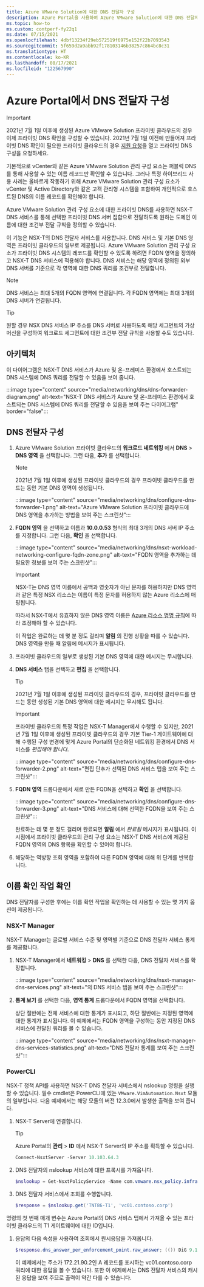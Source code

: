 ```yaml
---
title: Azure VMware Solution에 대한 DNS 전달자 구성
description: Azure Portal을 사용하여 Azure VMware Solution에 대한 DNS 전달자를 구성하는 방법을 알아봅니다.
ms.topic: how-to
ms.custom: contperf-fy22q1
ms.date: 07/15/2021
ms.openlocfilehash: 4dbf13234f29eb572519f6975e152f22b7093543
ms.sourcegitcommit: 5f659d2a9abb92f178103146b38257c864bc8c31
ms.translationtype: HT
ms.contentlocale: ko-KR
ms.lasthandoff: 08/17/2021
ms.locfileid: "122567990"
---
```

# <a name="configure-a-dns-forwarder-in-the-azure-portal"></a>Azure Portal에서 DNS 전달자 구성

>[!IMPORTANT]
>2021년 7월 1일 이후에 생성된 Azure VMware Solution 프라이빗 클라우드의 경우 이제 프라이빗 DNS 확인을 구성할 수 있습니다. 2021년 7월 1일 이전에 만들어져 프라이빗 DNS 확인이 필요한 프라이빗 클라우드의 경우 [지원 요청](https://rc.portal.azure.com/#create/Microsoft.Support)을 열고 프라이빗 DNS 구성을 요청하세요. 

기본적으로 vCenter와 같은 Azure VMware Solution 관리 구성 요소는 퍼블릭 DNS를 통해 사용할 수 있는 이름 레코드만 확인할 수 있습니다. 그러나 특정 하이브리드 사용 사례는 올바르게 작동하기 위해 Azure VMware Solution 관리 구성 요소가 vCenter 및 Active Directory와 같은 고객 관리형 시스템을 포함하여 개인적으로 호스트된 DNS의 이름 레코드를 확인해야 합니다.

Azure VMware Solution 관리 구성 요소에 대한 프라이빗 DNS를 사용하면 NSX-T DNS 서비스를 통해 선택한 프라이빗 DNS 서버 집합으로 전달하도록 원하는 도메인 이름에 대한 조건부 전달 규칙을 정의할 수 있습니다. 

이 기능은 NSX-T의 DNS 전달자 서비스를 사용합니다. DNS 서비스 및 기본 DNS 영역은 프라이빗 클라우드의 일부로 제공됩니다. Azure VMware Solution 관리 구성 요소가 프라이빗 DNS 시스템의 레코드를 확인할 수 있도록 하려면 FQDN 영역을 정의하고 NSX-T DNS 서비스에 적용해야 합니다. DNS 서비스는 해당 영역에 정의된 외부 DNS 서버를 기준으로 각 영역에 대한 DNS 쿼리를 조건부로 전달합니다.

>[!NOTE]
>DNS 서비스는 최대 5개의 FQDN 영역에 연결됩니다. 각 FQDN 영역에는 최대 3개의 DNS 서버가 연결됩니다.

>[!TIP]
>원할 경우 NSX DNS 서비스 IP 주소를 DNS 서버로 사용하도록 해당 세그먼트의 가상 머신을 구성하여 워크로드 세그먼트에 대한 조건부 전달 규칙을 사용할 수도 있습니다.


## <a name="architecture"></a>아키텍처

이 다이어그램은 NSX-T DNS 서비스가 Azure 및 온-프레미스 환경에서 호스트되는 DNS 시스템에 DNS 쿼리를 전달할 수 있음을 보여 줍니다.

:::image type="content" source="media/networking/dns/dns-forwarder-diagram.png" alt-text="NSX-T DNS 서비스가 Azure 및 온-프레미스 환경에서 호스트되는 DNS 시스템에 DNS 쿼리를 전달할 수 있음을 보여 주는 다이어그램" border="false":::


## <a name="configure-dns-forwarder"></a>DNS 전달자 구성

1. Azure VMware Solution 프라이빗 클라우드의 **워크로드 네트워킹** 에서 **DNS** > **DNS 영역** 을 선택합니다. 그런 다음, **추가** 를 선택합니다.

   >[!NOTE]
   >2021년 7월 1일 이후에 생성된 프라이빗 클라우드의 경우 프라이빗 클라우드를 만드는 동안 기본 DNS 영역이 생성됩니다.

   :::image type="content" source="media/networking/dns/configure-dns-forwarder-1.png" alt-text="Azure VMware Solution 프라이빗 클라우드에 DNS 영역을 추가하는 방법을 보여 주는 스크린샷":::

1. **FQDN 영역** 을 선택하고 이름과 **10.0.0.53** 형식의 최대 3개의 DNS 서버 IP 주소를 지정합니다. 그런 다음, **확인** 을 선택합니다.

   :::image type="content" source="media/networking/dns/nsxt-workload-networking-configure-fqdn-zone.png" alt-text="FQDN 영역을 추가하는 데 필요한 정보를 보여 주는 스크린샷":::

   >[!IMPORTANT]
   >NSX-T는 DNS 영역 이름에서 공백과 영숫자가 아닌 문자를 허용하지만 DNS 영역과 같은 특정 NSX 리소스는 이름이 특정 문자를 허용하지 않는 Azure 리소스에 매핑됩니다. 
   >
   >따라서 NSX-T에서 유효하지 않은 DNS 영역 이름은 [Azure 리소스 명명 규칙](../azure-resource-manager/management/resource-name-rules.md#microsoftresources)에 따라 조정해야 할 수 있습니다.

      이 작업은 완료하는 데 몇 분 정도 걸리며 **알림** 의 진행 상황을 따를 수 있습니다. DNS 영역을 만들 때 알림에 메시지가 표시됩니다.

1. 프라이빗 클라우드의 일부로 생성된 기본 DNS 영역에 대한 메시지는 무시합니다.

1. **DNS 서비스** 탭을 선택하고 **편집** 을 선택합니다.

   >[!TIP]
   >2021년 7월 1일 이후에 생성된 프라이빗 클라우드의 경우, 프라이빗 클라우드를 만드는 동안 생성된 기본 DNS 영역에 대한 메시지는 무시해도 됩니다.


   >[!IMPORTANT]
   >프라이빗 클라우드의 특정 작업은 NSX-T Manager에서 수행할 수 있지만, 2021년 7월 1일 이후에 생성된 프라이빗 클라우드의 경우 기본 Tier-1 게이트웨이에 대해 수행된 구성 변경에 맞게 Azure Portal의 단순화된 네트워킹 환경에서 DNS 서비스를 _편집해야 합니다_.  

   :::image type="content" source="media/networking/dns/configure-dns-forwarder-2.png" alt-text="편집 단추가 선택된 DNS 서비스 탭을 보여 주는 스크린샷":::   

1. **FQDN 영역** 드롭다운에서 새로 만든 FQDN을 선택하고 **확인** 을 선택합니다.

   :::image type="content" source="media/networking/dns/configure-dns-forwarder-3.png" alt-text="DNS 서비스에 대해 선택한 FQDN을 보여 주는 스크린샷":::

   완료하는 데 몇 분 정도 걸리며 완료되면 **알림** 에서 *완료됨* 메시지가 표시됩니다. 이 시점에서 프라이빗 클라우드의 관리 구성 요소는 NSX-T DNS 서비스에 제공된 FQDN 영역의 DNS 항목을 확인할 수 있어야 합니다. 

1. 해당하는 역방향 조회 영역을 포함하여 다른 FQDN 영역에 대해 위 단계를 반복합니다.


## <a name="verify-name-resolution-operations"></a>이름 확인 작업 확인

DNS 전달자를 구성한 후에는 이름 확인 작업을 확인하는 데 사용할 수 있는 몇 가지 옵션이 제공됩니다. 

### <a name="nsx-t-manager"></a>NSX-T Manager

NSX-T Manager는 글로벌 서비스 수준 및 영역별 기준으로 DNS 전달자 서비스 통계를 제공합니다. 

1. NSX-T Manager에서 **네트워킹** > **DNS** 를 선택한 다음, DNS 전달자 서비스를 확장합니다.

   :::image type="content" source="media/networking/dns/nsxt-manager-dns-services.png" alt-text="의 DNS 서비스 탭을 보여 주는 스크린샷":::

1. **통계 보기** 를 선택한 다음, **영역 통계** 드롭다운에서 FQDN 영역을 선택합니다.

   상단 절반에는 전체 서비스에 대한 통계가 표시되고, 하단 절반에는 지정된 영역에 대한 통계가 표시됩니다. 이 예제에서는 FQDN 영역을 구성하는 동안 지정된 DNS 서비스에 전달된 쿼리를 볼 수 있습니다.

   :::image type="content" source="media/networking/dns/nsxt-manager-dns-services-statistics.png" alt-text="DNS 전달자 통계를 보여 주는 스크린샷":::


### <a name="powercli"></a>PowerCLI

NSX-T 정책 API를 사용하면 NSX-T DNS 전달자 서비스에서 nslookup 명령을 실행할 수 있습니다. 필수 cmdlet은 PowerCLI에 있는 `VMware.VimAutomation.Nsxt` 모듈의 일부입니다. 다음 예제에서는 해당 모듈의 버전 12.3.0에서 발생한 출력을 보여 줍니다.

1. NSX-T Server에 연결합니다. 

   >[!TIP]
   >Azure Portal의 **관리** > **ID** 에서 NSX-T Server의 IP 주소를 획득할 수 있습니다.
 
   ```powershell
   Connect-NsxtServer -Server 10.103.64.3
   ```

1. DNS 전달자의 nslookup 서비스에 대한 프록시를 가져옵니다.

   ```powershell
   $nslookup = Get-NsxtPolicyService -Name com.vmware.nsx_policy.infra.tier_1s.dns_forwarder.nslookup
   ```

1. DNS 전달자 서비스에서 조회를 수행합니다.

   ```powershell
   $response = $nslookup.get('TNT86-T1', 'vc01.contoso.corp')
   ```

  명령의 첫 번째 매개 변수는 Azure Portal의 DNS 서비스 탭에서 가져올 수 있는 프라이빗 클라우드의 T1 게이트웨이에 대한 ID입니다.

1. 응답의 다음 속성을 사용하여 조회에서 원시응답을 가져옵니다.

   ```powershell
   $response.dns_answer_per_enforcement_point.raw_answer; (()) DiG 9.10.3-P4-Ubuntu (()) @10.103.64.192 -b 10.103.64.192 vc01.contoso.corp +timeout=5 +tries=3 +nosearch ; (1 server found) ;; global options: +cmd ;; Got answer: ;; -))HEADER((- opcode: QUERY, status: NOERROR, id: 10684 ;; flags: qr rd ra; QUERY: 1, ANSWER: 1, AUTHORITY: 0, ADDITIONAL: 1  ;; OPT PSEUDOSECTION: ; EDNS: version: 0, flags:; udp: 4096 ;; QUESTION SECTION: ;vc01.contoso.corp.  IN A  ;; ANSWER SECTION: vc01.contoso.corp. 3046 IN A 172.21.90.2  ;; Query time: 0 msec ;; SERVER: 10.103.64.192:53(10.103.64.192) ;; WHEN: Thu Jul 01 23:44:36 UTC 2021 ;; MSG SIZE  rcvd: 62
   ```

   이 예제에서는 주소가 172.21.90.2인 A 레코드를 표시하는 vc01.contoso.corp 쿼리에 대한 응답을 볼 수 있습니다. 또한 이 예제에서는 DNS 전달자 서비스의 캐시된 응답을 보여 주므로 출력이 약간 다를 수 있습니다.
